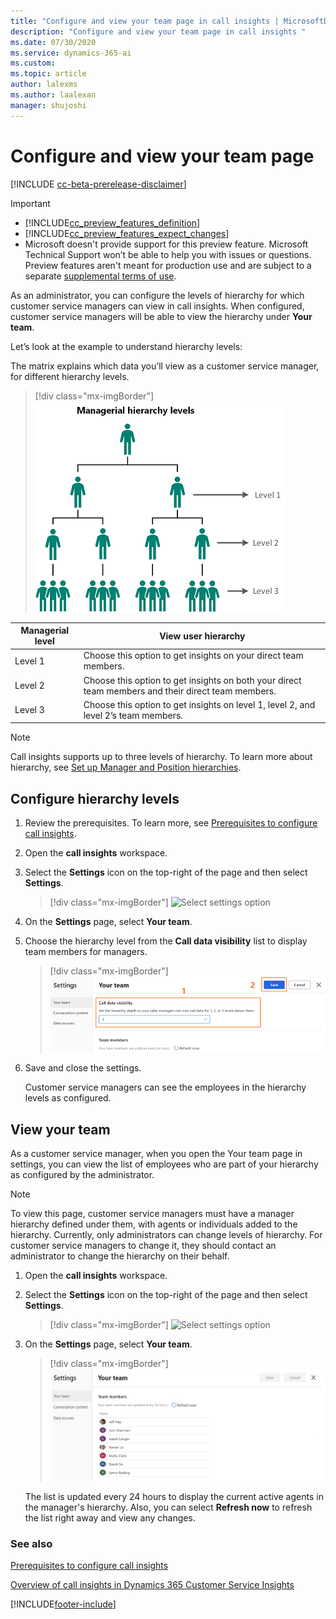 ```yaml
---
title: "Configure and view your team page in call insights | MicrosoftDocs"
description: "Configure and view your team page in call insights "
ms.date: 07/30/2020
ms.service: dynamics-365-ai
ms.custom: 
ms.topic: article
author: lalexms
ms.author: laalexan
manager: shujoshi 
---
```


# Configure and view your team page

[!INCLUDE [cc-beta-prerelease-disclaimer](../includes/cc-beta-prerelease-disclaimer.md)]

> [!IMPORTANT]
> - [!INCLUDE[cc_preview_features_definition](../includes/cc-preview-features-definition.md)]  
> - [!INCLUDE[cc_preview_features_expect_changes](../includes/cc-preview-features-expect-changes.md)]
> - Microsoft doesn't provide support for this preview feature. Microsoft Technical Support won’t be able to help you with issues or questions. Preview features aren't meant for production use and are subject to a separate [supplemental terms of use](/dynamics365/legal/supp-dynamics365-preview).

As an administrator, you can configure the levels of hierarchy for which customer service managers can view in call insights. When configured, customer service managers will be able to view the hierarchy under **Your team**.

Let’s look at the example to understand hierarchy levels:

The matrix explains which data you’ll view as a customer service manager, for different hierarchy levels. 

> [!div class="mx-imgBorder"]
> ![Understand managerial hierarchy levels](media/ci-admin-manager-hierarchy-levels.png "Understand managerial hierarchy levels")

| Managerial level	| View user hierarchy |
|-------------------|---------------------|
| Level 1 | Choose this option to get insights on your direct team members. |
| Level 2 | Choose this option to get insights on both your direct team members and their direct team members. |
| Level 3 | Choose this option to get insights on level 1, level 2, and level 2’s team members. |

> [!NOTE]
> Call insights supports up to three levels of hierarchy. To learn more about hierarchy, see [Set up Manager and Position hierarchies](/power-platform/admin/hierarchy-security#set-up-manager-and-position-hierarchies).

## Configure hierarchy levels

1.	Review the prerequisites. To learn more, see [Prerequisites to configure call insights](ci-admin-prereqs.md).

2.	Open the **call insights** workspace. 

3.	Select the **Settings** icon on the top-right of the page and then select **Settings**.

    > [!div class="mx-imgBorder"]
    > ![Select settings option](media/ci-app-admin-select-settings.png "Select settings option")

4.	On the **Settings** page, select **Your team**. 

5.	Choose the hierarchy level from the **Call data visibility** list to display team members for managers.

    > [!div class="mx-imgBorder"]
    > ![Choose the hierarchy level](media/ci-admin-configure-team-settings.png "Choose the hierarchy level")

6.	Save and close the settings.

    Customer service managers can see the employees in the hierarchy levels as configured.

## View your team

As a customer service manager, when you open the Your team page in settings, you can view the list of employees who are part of your hierarchy as configured by the administrator. 

> [!NOTE]
> To view this page, customer service managers must have a manager hierarchy defined under them, with agents or individuals added to the hierarchy. Currently, only administrators can change levels of hierarchy. For customer service managers to change it, they should contact an administrator to change the hierarchy on their behalf.

1.	Open the **call insights** workspace. 

2.	Select the **Settings** icon on the top-right of the page and then select **Settings**.

    > [!div class="mx-imgBorder"]
    > ![Select settings option](media/ci-app-admin-select-settings.png "Select settings option")

3.	On the **Settings** page, select **Your team**. 
    
    > [!div class="mx-imgBorder"]
    > ![View your team members](media/ci-admin-view-team-members.png "View your team members")

    The list is updated every 24 hours to display the current active agents in the manager's hierarchy. Also, you can select **Refresh now** to refresh the list right away and view any changes.

### See also

[Prerequisites to configure call insights](ci-admin-prereqs.md)

[Overview of call insights in Dynamics 365 Customer Service Insights](ci-overview.md)


[!INCLUDE[footer-include](../includes/footer-banner.md)]